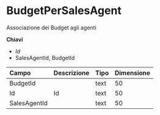 # BudgetPerSalesAgent

Associazione dei Budget agli agenti

  
 **Chiavi**

* _Id_
* SalesAgentId, BudgetId

| Campo | Descrizione | Tipo | Dimensione |
| :--- | :--- | :--- | :--- |
| BudgetId |  | text | 50 |
| Id | Id | text | 50 |
| SalesAgentId |  | text | 50 |

